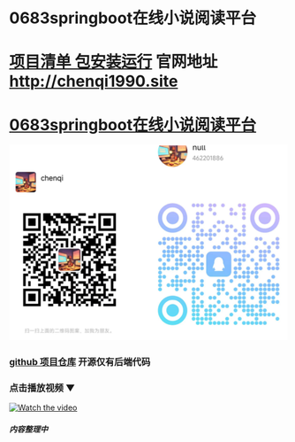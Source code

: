 # 0683springboot在线小说阅读平台


# [项目清单 包安装运行](http://chenqi1990.site) 官网地址 http://chenqi1990.site

# [0683springboot在线小说阅读平台](https://github.com/GraduationProject-springboot/0683springboot)

![picture](https://raw.githubusercontent.com/GraduationProject-springboot/.github/main/img/wx.png)

### [github 项目仓库](https://github.com/GraduationProject-springboot/allSpringbootProjects) 开源仅有后端代码

### 点击播放视频 ▼
[![Watch the video](https://i.sstatic.net/Vp2cE.png)](https://www.bilibili.com/video/BV14HerezEwW?p=37)

#####   内容整理中  











